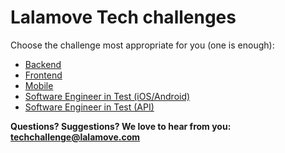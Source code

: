 # Lalamove Tech challenges

Choose the challenge most appropriate for you (one is enough):

- [Backend](backend.md)
- [Frontend](frontend.md)
- [Mobile](mobile.md)
- [Software Engineer in Test (iOS/Android)](set_mobile.md)
- [Software Engineer in Test (API)](set_api.md)

**Questions? Suggestions? We love to hear from you: <techchallenge@lalamove.com>**
